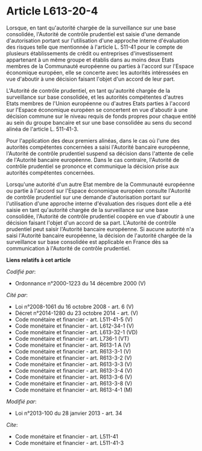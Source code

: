 # Article L613-20-4

Lorsque, en tant qu'autorité chargée de la surveillance sur une base consolidée, l'Autorité de contrôle prudentiel est saisie
d'une demande d'autorisation portant sur l'utilisation d'une approche interne d'évaluation des risques telle que mentionnée à
l'article L. 511-41 pour le compte de plusieurs établissements de crédit ou entreprises d'investissement appartenant à un
même groupe et établis dans au moins deux Etats membres de la Communauté européenne ou parties à l'accord sur l'Espace
économique européen, elle se concerte avec les autorités intéressées en vue d'aboutir à une décision faisant l'objet d'un
accord de leur part. 

L'Autorité de contrôle prudentiel, en tant qu'autorité chargée de la surveillance sur base consolidée, et les autorités
compétentes d'autres Etats membres de l'Union européenne ou d'autres Etats parties à l'accord sur l'Espace économique
européen se concertent en vue d'aboutir à une décision commune sur le niveau requis de fonds propres pour chaque entité au
sein du groupe bancaire et sur une base consolidée au sens du second alinéa de l'article L. 511-41-3.

Pour l'application des deux premiers alinéas, dans le cas où l'une des autorités compétentes concernées a saisi l'Autorité
bancaire européenne, l'Autorité de contrôle prudentiel suspend sa décision dans l'attente de celle de l'Autorité bancaire
européenne. Dans le cas contraire, l'Autorité de contrôle prudentiel se prononce et communique la décision prise aux
autorités compétentes concernées. 

Lorsqu'une autorité d'un autre Etat membre de la Communauté européenne ou partie à l'accord sur l'Espace économique européen
consulte l'Autorité de contrôle prudentiel sur une demande d'autorisation portant sur l'utilisation d'une approche interne
d'évaluation des risques dont elle a été saisie en tant qu'autorité chargée de la surveillance sur une base consolidée,
l'Autorité de contrôle prudentiel coopère en vue d'aboutir à une décision faisant l'objet d'un accord de sa part. L'Autorité
de contrôle prudentiel peut saisir l'Autorité bancaire européenne. Si aucune autorité n'a saisi l'Autorité bancaire
européenne, la décision de l'autorité chargée de la surveillance sur base consolidée est applicable en France dès sa
communication à l'Autorité de contrôle prudentiel.

**Liens relatifs à cet article**

_Codifié par_:

  - Ordonnance n°2000-1223 du 14 décembre 2000 (V)

_Cité par_:

  - Loi n°2008-1061 du 16 octobre 2008 - art. 6 (V)
  - Décret n°2014-1280 du 23 octobre 2014 - art. (V)
  - Code monétaire et financier - art. L511-41-5 (V)
  - Code monétaire et financier - art. L612-34-1 (V)
  - Code monétaire et financier - art. L613-32-1 (VD)
  - Code monétaire et financier - art. L736-1 (VT)
  - Code monétaire et financier - art. R613-1 A (V)
  - Code monétaire et financier - art. R613-3-1 (V)
  - Code monétaire et financier - art. R613-3-2 (V)
  - Code monétaire et financier - art. R613-3-3 (V)
  - Code monétaire et financier - art. R613-3-4 (V)
  - Code monétaire et financier - art. R613-3-6 (V)
  - Code monétaire et financier - art. R613-3-8 (V)
  - Code monétaire et financier - art. R613-4-1 (M)

_Modifié par_:

  - Loi n°2013-100 du 28 janvier 2013 - art. 34

_Cite_:

  - Code monétaire et financier - art. L511-41
  - Code monétaire et financier - art. L511-41-3
